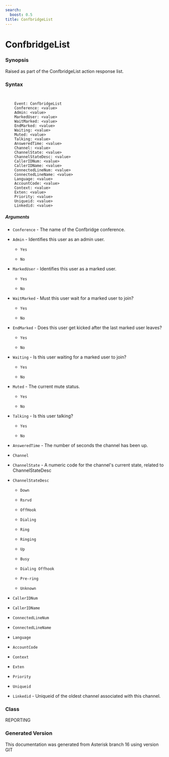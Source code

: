 ```yaml
---
search:
  boost: 0.5
title: ConfbridgeList
---
```


# ConfbridgeList

### Synopsis

Raised as part of the ConfbridgeList action response list.

### Syntax


```


    Event: ConfbridgeList
    Conference: <value>
    Admin: <value>
    MarkedUser: <value>
    WaitMarked: <value>
    EndMarked: <value>
    Waiting: <value>
    Muted: <value>
    Talking: <value>
    AnsweredTime: <value>
    Channel: <value>
    ChannelState: <value>
    ChannelStateDesc: <value>
    CallerIDNum: <value>
    CallerIDName: <value>
    ConnectedLineNum: <value>
    ConnectedLineName: <value>
    Language: <value>
    AccountCode: <value>
    Context: <value>
    Exten: <value>
    Priority: <value>
    Uniqueid: <value>
    Linkedid: <value>

```
##### Arguments


* `Conference` - The name of the Confbridge conference.<br>

* `Admin` - Identifies this user as an admin user.<br>

    * `Yes`

    * `No`

* `MarkedUser` - Identifies this user as a marked user.<br>

    * `Yes`

    * `No`

* `WaitMarked` - Must this user wait for a marked user to join?<br>

    * `Yes`

    * `No`

* `EndMarked` - Does this user get kicked after the last marked user leaves?<br>

    * `Yes`

    * `No`

* `Waiting` - Is this user waiting for a marked user to join?<br>

    * `Yes`

    * `No`

* `Muted` - The current mute status.<br>

    * `Yes`

    * `No`

* `Talking` - Is this user talking?<br>

    * `Yes`

    * `No`

* `AnsweredTime` - The number of seconds the channel has been up.<br>

* `Channel`

* `ChannelState` - A numeric code for the channel's current state, related to ChannelStateDesc<br>

* `ChannelStateDesc`

    * `Down`

    * `Rsrvd`

    * `OffHook`

    * `Dialing`

    * `Ring`

    * `Ringing`

    * `Up`

    * `Busy`

    * `Dialing Offhook`

    * `Pre-ring`

    * `Unknown`

* `CallerIDNum`

* `CallerIDName`

* `ConnectedLineNum`

* `ConnectedLineName`

* `Language`

* `AccountCode`

* `Context`

* `Exten`

* `Priority`

* `Uniqueid`

* `Linkedid` - Uniqueid of the oldest channel associated with this channel.<br>

### Class

REPORTING

### Generated Version

This documentation was generated from Asterisk branch 16 using version GIT 